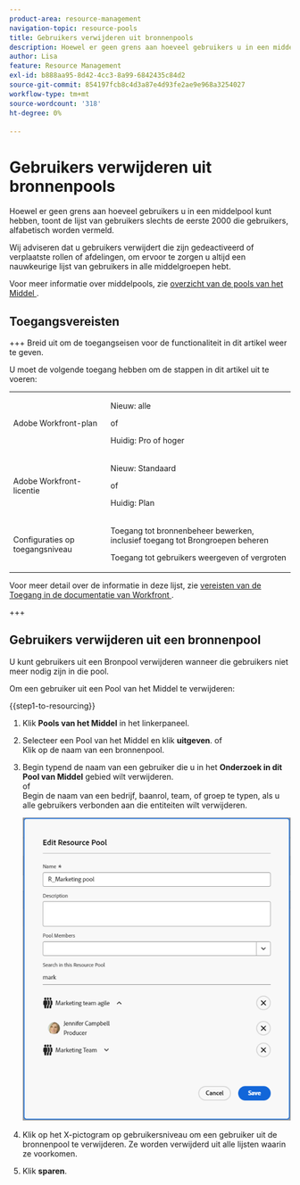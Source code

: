 ```yaml
---
product-area: resource-management
navigation-topic: resource-pools
title: Gebruikers verwijderen uit bronnenpools
description: Hoewel er geen grens aan hoeveel gebruikers u in een middelpool kunt hebben, toont de lijst van gebruikers slechts de eerste 2000 die gebruikers, alfabetisch worden vermeld.
author: Lisa
feature: Resource Management
exl-id: b888aa95-8d42-4cc3-8a99-6842435c84d2
source-git-commit: 854197fcb8c4d3a87e4d93fe2ae9e968a3254027
workflow-type: tm+mt
source-wordcount: '318'
ht-degree: 0%

---
```


# Gebruikers verwijderen uit bronnenpools

Hoewel er geen grens aan hoeveel gebruikers u in een middelpool kunt hebben, toont de lijst van gebruikers slechts de eerste 2000 die gebruikers, alfabetisch worden vermeld.

Wij adviseren dat u gebruikers verwijdert die zijn gedeactiveerd of verplaatste rollen of afdelingen, om ervoor te zorgen u altijd een nauwkeurige lijst van gebruikers in alle middelgroepen hebt.

Voor meer informatie over middelpools, zie [ overzicht van de pools van het Middel ](../../../resource-mgmt/resource-planning/resource-pools/work-with-resource-pools.md).

## Toegangsvereisten

+++ Breid uit om de toegangseisen voor de functionaliteit in dit artikel weer te geven.

U moet de volgende toegang hebben om de stappen in dit artikel uit te voeren:

<table style="table-layout:auto"> 
 <col> 
 <col> 
 <tbody> 
  <tr> 
   <td role="rowheader">Adobe Workfront-plan</td> 
   <td><p>Nieuw: alle</p>
       <p>of</p>
       <p>Huidig: Pro of hoger</p> </td> 
  </tr> 
  <tr> 
   <td role="rowheader">Adobe Workfront-licentie</td> 
   <td><p>Nieuw: Standaard</p>
       <p>of</p>
       <p>Huidig: Plan</p></td>
  </tr> 
  <tr> 
   <td role="rowheader">Configuraties op toegangsniveau</td> 
   <td> <p>Toegang tot bronnenbeheer bewerken, inclusief toegang tot Brongroepen beheren</p> <p>Toegang tot gebruikers weergeven of vergroten</p></td> 
  </tr> 
 </tbody> 
</table>

Voor meer detail over de informatie in deze lijst, zie [ vereisten van de Toegang in de documentatie van Workfront ](/help/quicksilver/administration-and-setup/add-users/access-levels-and-object-permissions/access-level-requirements-in-documentation.md).

+++

## Gebruikers verwijderen uit een bronnenpool

U kunt gebruikers uit een Bronpool verwijderen wanneer die gebruikers niet meer nodig zijn in die pool.

Om een gebruiker uit een Pool van het Middel te verwijderen:

{{step1-to-resourcing}}

1. Klik **Pools van het Middel** in het linkerpaneel.
1. Selecteer een Pool van het Middel en klik **uitgeven**.
of\
   Klik op de naam van een bronnenpool.

1. Begin typend de naam van een gebruiker die u in het **Onderzoek in dit Pool van Middel** gebied wilt verwijderen.\
   of\
   Begin de naam van een bedrijf, baanrol, team, of groep te typen, als u alle gebruikers verbonden aan die entiteiten wilt verwijderen.

   ![ verwijdert gebruikers uit de Pool van het Middel ](assets/remove-users-from-resource-pool.png)

1. Klik op het X-pictogram op gebruikersniveau om een gebruiker uit de bronnenpool te verwijderen. Ze worden verwijderd uit alle lijsten waarin ze voorkomen.
   <!--Or  
   To remove all users associated with a job role, group, team, or company, click **Remove** at the job role, group, team level, or company level. This removes all the users associated with that job role, group, team, or company from the Resource Pool.-->

1. Klik **sparen**.
